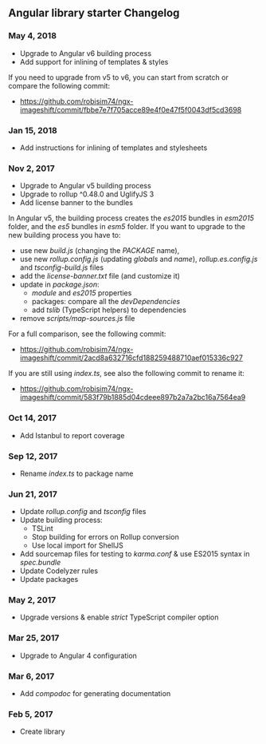 ## Angular library starter Changelog

<a name="May 4, 2018"></a>
### May 4, 2018
* Upgrade to Angular v6 building process
* Add support for inlining of templates & styles

If you need to upgrade from v5 to v6, you can start from scratch or compare the following commit:
- https://github.com/robisim74/ngx-imageshift/commit/fbbe7e7f705acce89e4f0e47f5f0043df5cd3698

<a name="Jan 15, 2018"></a>
### Jan 15, 2018
* Add instructions for inlining of templates and stylesheets

<a name="Nov 2, 2017"></a>
### Nov 2, 2017
* Upgrade to Angular v5 building process
* Upgrade to rollup ^0.48.0 and UglifyJS 3
* Add license banner to the bundles

In Angular v5, the building process creates the _es2015_ bundles in _esm2015_ folder,
and the _es5_ bundles in _esm5_ folder. If you want to upgrade to the new building process you have to:
- use new _build.js_ (changing the _PACKAGE_ name), 
- use new _rollup.config.js_ (updating _globals_ and _name_), _rollup.es.config.js_ and _tsconfig-build.js_ files
- add the _license-banner.txt_ file (and customize it)
- update in _package.json_:
    - _module_ and _es2015_ properties
    - packages: compare all the _devDependencies_
    - add _tslib_ (TypeScript helpers) to dependencies
- remove _scripts/map-sources.js_ file

For a full comparison, see the following commit:
- https://github.com/robisim74/ngx-imageshift/commit/2acd8a632716cfd188259488710aef015336c927

If you are still using _index.ts_, see also the following commit to rename it:
- https://github.com/robisim74/ngx-imageshift/commit/583f79b1885d04cdeee897b2a7a2bc16a7564ea9

<a name="Oct 14, 2017"></a>
### Oct 14, 2017
* Add Istanbul to report coverage

<a name="Sep 12, 2017"></a>
### Sep 12, 2017
* Rename _index.ts_ to package name

<a name="Jun 21, 2017"></a>
### Jun 21, 2017
* Update _rollup.config_ and _tsconfig_ files
* Update building process:
    - TSLint
    - Stop building for errors on Rollup conversion
    - Use local import for ShellJS
* Add sourcemap files for testing to _karma.conf_ & use ES2015 syntax in _spec.bundle_
* Update Codelyzer rules
* Update packages

<a name="May 2, 2017"></a>
### May 2, 2017
* Upgrade versions & enable _strict_ TypeScript compiler option

<a name="Mar 25, 2017"></a>
### Mar 25, 2017
* Upgrade to Angular 4 configuration

<a name="Mar 6, 2017"></a>
### Mar 6, 2017
* Add _compodoc_ for generating documentation 

<a name="Feb 5, 2017"></a>
### Feb 5, 2017
* Create library
